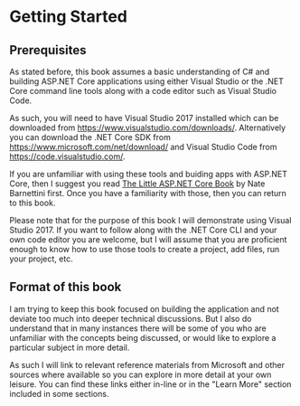 # Getting Started

## Prerequisites

As stated before, this book assumes a basic understanding of C# and building ASP.NET Core applications using either Visual Studio or the .NET Core command line tools along with a code editor such as Visual Studio Code.

As such, you will need to have Visual Studio 2017 installed which can be downloaded from https://www.visualstudio.com/downloads/. Alternatively you can download the .NET Core SDK from https://www.microsoft.com/net/download/ and Visual Studio Code from https://code.visualstudio.com/.

If you are unfamiliar with using these tools and buiding apps with ASP.NET Core, then I suggest you read [The Little ASP.NET Core Book](https://www.recaffeinate.co/book/) by Nate Barnettini first. Once you have a familiarity with those, then you can return to this book.

Please note that for the purpose of this book I will demonstrate using Visual Studio 2017. If you want to follow along with the .NET Core CLI and your own code editor you are welcome, but I will assume that you are proficient enough to know how to use those tools to create a project, add files, run your project, etc.

## Format of this book

I am trying to keep this book focused on building the application and not deviate too much into deeper technical discussions. But I also do understand that in many instances there will be some of you who are unfamiliar with the concepts being discussed, or would like to explore a particular subject in more detail.

As such I will link to relevant reference materials from Microsoft and other sources where available so you can explore in more detail at your own leisure. You can find these links either in-line or in the "Learn More" section included in some sections.

